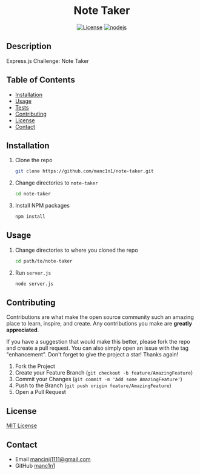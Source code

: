 <div align="center">

# Note Taker

[![License](https://img.shields.io/github/license/manc1n1/svg-logo-maker.svg?style=for-the-badge)](https://github.com/manc1n1/note-taker/blob/master/LICENSE)
[![nodejs][node.js]][nodejs-url]

</div>

## Description

Express.js Challenge: Note Taker

## Table of Contents

-   [Installation](#installation)
-   [Usage](#usage)
-   [Tests](#tests)
-   [Contributing](#contributing)
-   [License](#license)
-   [Contact](#contact)

## Installation

1.  Clone the repo

    ```sh
    git clone https://github.com/manc1n1/note-taker.git
    ```

2.  Change directories to `note-taker`

    ```sh
    cd note-taker
    ```

3.  Install NPM packages

    ```sh
    npm install
    ```

## Usage

1. Change directories to where you cloned the repo

    ```sh
    cd path/to/note-taker
    ```

2. Run `server.js`

    ```sh
    node server.js
    ```

## Contributing

Contributions are what make the open source community such an amazing place to learn, inspire, and create. Any contributions you make are **greatly appreciated**.

If you have a suggestion that would make this better, please fork the repo and create a pull request. You can also simply open an issue with the tag "enhancement".
Don't forget to give the project a star! Thanks again!

1. Fork the Project
2. Create your Feature Branch (`git checkout -b feature/AmazingFeature`)
3. Commit your Changes (`git commit -m 'Add some AmazingFeature'`)
4. Push to the Branch (`git push origin feature/AmazingFeature`)
5. Open a Pull Request

## License

[MIT License](https://opensource.org/licenses/MIT)

## Contact

-   Email mancinij1111@gmail.com
-   GitHub [manc1n1](https://github.com/manc1n1)

[node.js]: https://img.shields.io/badge/node.js-333?style=for-the-badge&logo=nodedotjs
[nodejs-url]: https://nodejs.org/
